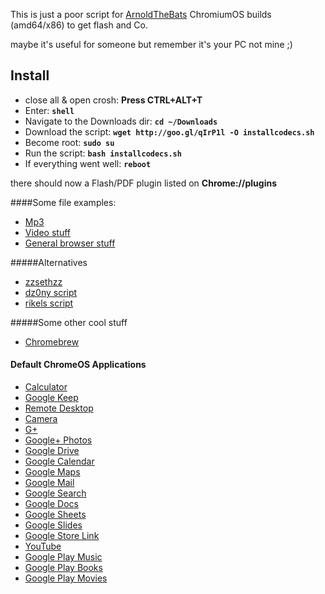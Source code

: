 This is just a poor script for [ArnoldTheBats](http://arnoldthebat.co.uk/wordpress/chromium-os/) ChromiumOS builds (amd64/x86) to get flash and Co.

maybe it's useful for someone but remember it's your PC not mine ;)

## Install

* close all & open crosh: **Press CTRL+ALT+T**
* Enter: **`shell`**
* Navigate to the Downloads dir: **`cd ~/Downloads`**
* Download the script: **`wget http://goo.gl/qIrP1l -O installcodecs.sh`**
* Become root: **`sudo su`**
* Run the script: **`bash installcodecs.sh`**
* If everything went well: **`reboot`**

there should now a Flash/PDF plugin listed on **Chrome://plugins**

####Some file examples:

* [Mp3](https://archive.org/details/testmp3testfile)
* [Video stuff](http://www.quirksmode.org/html5/tests/video.html)
* [General browser stuff](http://html5test.com/)

#####Alternatives
* [zzsethzz](http://zzsethzz.blogspot.co.uk/p/blog-page_2456.html)
* [dz0ny script](https://gist.github.com/dz0ny/3065781)
* [rikels script](https://gist.github.com/rikels/4031126)

#####Some other cool stuff
* [Chromebrew](https://github.com/skycocker/chromebrew)

#### Default ChromeOS Applications
* [Calculator](https://chrome.google.com/webstore/detail/calculator/joodangkbfjnajiiifokapkpmhfnpleo)
* [Google Keep](https://chrome.google.com/webstore/detail/google-keep/hmjkmjkepdijhoojdojkdfohbdgmmhki)
* [Remote Desktop](https://chrome.google.com/webstore/detail/chrome-remote-desktop/gbchcmhmhahfdphkhkmpfmihenigjmpp)
* [Camera](https://chrome.google.com/webstore/detail/camera/hfhhnacclhffhdffklopdkcgdhifgngh)
* [G+](https://chrome.google.com/webstore/detail/google%20/dlppkpafhbajpcmmoheippocdidnckmm)
* [Google+ Photos](https://chrome.google.com/webstore/detail/google%20-photos/efjnaogkjbogokcnohkmnjdojkikgobo)
* [Google Drive](https://chrome.google.com/webstore/detail/google-drive/apdfllckaahabafndbhieahigkjlhalf)
* [Google Calendar](https://chrome.google.com/webstore/detail/google-calendar/ejjicmeblgpmajnghnpcppodonldlgfn)
* [Google Maps](https://chrome.google.com/webstore/detail/google-maps/lneaknkopdijkpnocmklfnjbeapigfbh)
* [Google Mail](https://chrome.google.com/webstore/detail/gmail/pjkljhegncpnkpknbcohdijeoejaedia)
* [Google Search](https://chrome.google.com/webstore/detail/google-search/coobgpohoikkiipiblmjeljniedjpjpf)
* [Google Docs](https://chrome.google.com/webstore/detail/google-docs/aohghmighlieiainnegkcijnfilokake)
* [Google Sheets](https://chrome.google.com/webstore/detail/google-sheets/felcaaldnbdncclmgdcncolpebgiejap)
* [Google Slides](https://chrome.google.com/webstore/detail/google-slides/aapocclcgogkmnckokdopfmhonfmgoek)
* [Google Store Link](https://chrome.google.com/webstore/detail/games/fobcpibfeplaikcclojfdhfdmbbeofai)
* [YouTube](https://chrome.google.com/webstore/detail/youtube/blpcfgokakmgnkcojhhkbfbldkacnbeo)
* [Google Play Music](https://chrome.google.com/webstore/detail/google-play-music/icppfcnhkcmnfdhfhphakoifcfokfdhg)
* [Google Play Books](https://chrome.google.com/webstore/detail/google-play-books/mmimngoggfoobjdlefbcabngfnmieonb)
* [Google Play Movies](https://chrome.google.com/webstore/detail/google-play-movies/fppdphmgcddhjeddoeghpjefkdlccljb)
